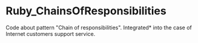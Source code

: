 # Ruby_ChainsOfResponsibilities
Code about pattern "Chain of responsibilities".
Integrated* into the case of Internet customers support service.
